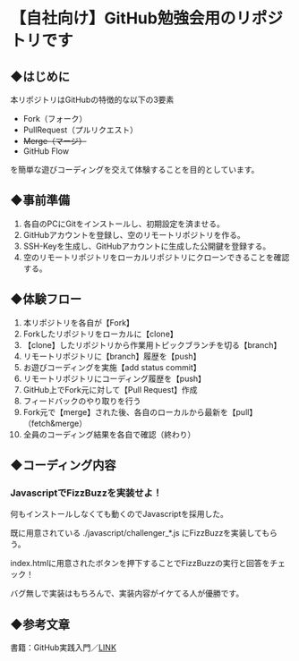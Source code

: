 # 【自社向け】GitHub勉強会用のリポジトリです

## ◆はじめに
本リポジトリはGitHubの特徴的な以下の3要素
* Fork（フォーク）
* PullRequest（プルリクエスト）
* ~~Merge（マージ）~~
* GitHub Flow

を簡単な遊びコーディングを交えて体験することを目的としています。


## ◆事前準備
1. 各自のPCにGitをインストールし、初期設定を済ませる。
2. GitHubアカウントを登録し、空のリモートリポジトリを作る。
3. SSH-Keyを生成し、GitHubアカウントに生成した公開鍵を登録する。
4. 空のリモートリポジトリをローカルリポジトリにクローンできることを確認する。


## ◆体験フロー
1. 本リポジトリを各自が【Fork】
2. Forkしたリポジトリをローカルに【clone】
3. 【clone】したリポジトリから作業用トピックブランチを切る【branch】
4. リモートリポジトリに【branch】履歴を【push】
5. お遊びコーディングを実施【add status commit】
6. リモートリポジトリにコーディング履歴を【push】
7. GitHub上でFork元に対して【Pull Request】作成
8. フィードバックのやり取りを行う
9. Fork元で【merge】された後、各自のローカルから最新を【pull】（fetch&merge）
10. 全員のコーディング結果を各自で確認（終わり）


## ◆コーディング内容
### JavascriptでFizzBuzzを実装せよ！
何もインストールしなくても動くのでJavascriptを採用した。

既に用意されている ./javascript/challenger_*.js にFizzBuzzを実装してもらう。

index.htmlに用意されたボタンを押下することでFizzBuzzの実行と回答をチェック！

バグ無しで実装はもちろんで、実装内容がイケてる人が優勝です。


## ◆参考文章
書籍：GitHub実践入門／[LINK](http://gihyo.jp/book/2014/978-4-7741-6366-6)
